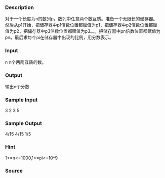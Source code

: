 
### Description
对于一个长度为n的数列p，数列中任意两个数互质。准备一个无限长的储存器。然后从p1开始，把储存器中p1倍数位置都赋值为p1，把储存器中p2倍数位置都赋值为p2，把储存器中p3倍数位置都赋值为p3。。。把储存器中pn倍数位置都赋值为pn。最后求每个pi在储存器中出现的比例，用分数表示。
### Input
n n个两两互质的数。
### Output
输出n个分数
### Sample Input
3
2
3
5
### Sample Output
4/15
4/15
1/5
### Hint
1<=n<=1000,1<=pi<=10^9
### Source
